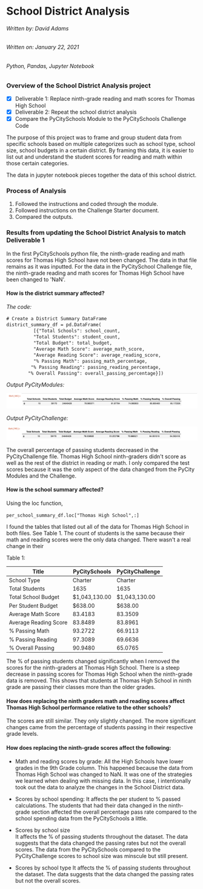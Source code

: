 # School District Analysis

###### Written by: David Adams
###### Written on: January 22, 2021
###### Python, Pandas, Jupyter Notebook

### Overview of the School District Analysis project
- [X] Deliverable 1: Replace ninth-grade reading and math scores for Thomas High School
- [X] Deliverable 2: Repeat the school district analysis
- [X] Compare the PyCitySchools Module to the PyCitySchools Challenge Code

The purpose of this project was to frame and group student data from specific schools based on multiple categorizes such as school type, school size, school budgets in a certain district. By framing this data, it is easier to list out and understand the student scores for reading and math within those certain categories.

The data in jupyter notebook pieces together the data of this school district.
 
### Process of Analysis
1. Followed the instructions and coded through the module.
2. Followed instructions on the Challenge Starter document.
3. Compared the outputs.

### Results from updating the School District Analysis to match Deliverable 1

In the first PyCitySchools python file, the ninth-grade reading and math scores for Thomas High School have not been changed. The data in that file remains as it was inputted. For the data in the PyCitySchool Challenge file, the ninth-grade reading and math scores for Thomas High School have been changed to 'NaN'. 

#### How is the district summary affected?

*The code:*
```
# Create a District Summary DataFrame
district_summary_df = pd.DataFrame(
          [{"Total Schools": school_count, 
          "Total Students": student_count, 
          "Total Budget": total_budget,
          "Average Math Score": average_math_score, 
          "Average Reading Score": average_reading_score,
          "% Passing Math": passing_math_percentage,
         "% Passing Reading": passing_reading_percentage,
        "% Overall Passing": overall_passing_percentage}])
```   
*Output PyCityModules:*

![PyCitySchools](PyCitySchools.png)

*Output PyCityChallenge:*

![PyCityChallenge](PyCityChallenge.png)
       
The overall percentage of passing students decreased in the PyCityChallenge file. Thomas High School ninth-graders didn't score as well as the rest of the district in reading or math. I only compared the test scores because it was the only aspect of the data changed from the PyCity Modules and the Challenge.

#### How is the school summary affected?

Using the loc function,

```per_school_summary_df.loc["Thomas High School",:]```

I found the tables that listed out all of the data for Thomas High School in both files. See Table 1. The count of students is the same because their math and reading scores were the only data changed. There wasn't a real change in their 

Table 1:

Title | PyCitySchools | PyCityChallenge
----- | ------------- | ---------------
School Type | Charter | Charter
Total Students | 1635 | 1635
Total School Budget | $1,043,130.00 | $1,043,130.00
Per Student Budget | $638.00 | $638.00
Average Math Score | 83.4183 | 83.3509
Average Reading Score | 83.8489 | 83.8961
% Passing Math | 93.2722 | 66.9113
% Passing Reading | 97.3089 | 69.6636
% Overall Passing | 90.9480 | 65.0765

The % of passing students changed significantly when I removed the scores for the ninth-graders at Thomas High School. There is a steep decrease in passing scores for Thomas High School when the ninth-grade data is removed. This shows that students at Thomas High School in ninth grade are passing their classes more than the older grades.

#### How does replacing the ninth graders math and reading scores affect Thomas High School performance relative to the other schools?

The scores are still similar. They only slightly changed. The more significant changes came from the percentage of students passing in their respective grade levels.

#### How does replacing the ninth-grade scores affect the following:

* Math and reading scores by grade:
      All the High Schools have lower grades in the 9th Grade column. This happened because the data from Thomas High School was changed to NaN. It was one of the strategies we learned when dealing with missing data. In this case, I intentionally took out the data to analyze the changes in the School District data.
      
* Scores by school spending:
     It affects the per student to % passed calculations. The students that had their data changed in the ninth-grade section affected the overall percentage pass rate compared to the school spending data from the PyCitySchools a little. 
     
* Scores by school size  
    It affects the % of passing students throughout the dataset. The data suggests that the data changed the passing rates but not the overall scores. The data from the PyCitySchools compared to the PyCityChallenge scores to school size was minscule but still present.

* Scores by school type
    It affects the % of passing students throughout the dataset. The data suggests that the data changed the passing rates but not the overall scores. 



    

